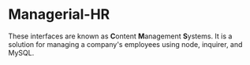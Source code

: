 # Managerial-HR
These interfaces are known as **C**ontent **M**anagement **S**ystems. It is a solution for managing a company's employees using node, inquirer, and MySQL.

